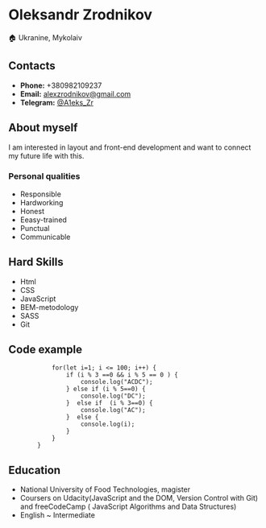 # Oleksandr Zrodnikov
🏠 Ukranine, Mykolaiv

## Contacts
 - **Phone:** +380982109237
 - **Email:** <alexzrodnikov@gmail.com>
 - **Telegram:** [@A1eks_Zr](https://t.me/A1eks_Zr)

## About myself
I am interested in layout and front-end development and want to connect my future life with this.

### Personal qualities
- Responsible
- Hardworking
- Honest
- Eeasy-trained
- Punctual
- Communicable

## Hard Skills
- Html
- CSS
- JavaScript
- BEM-metodology
- SASS
- Git

## Code example

```function getNumber(){
            for(let i=1; i <= 100; i++) {               
                if (i % 3 ==0 && i % 5 == 0 ) {
                    console.log("ACDC");
                } else if (i % 5==0) {
                    console.log("DC");
                }  else if  (i % 3==0) {
                    console.log("AC");
                }  else {
                    console.log(i);
                }
            }
        }
```

## Education
- National University of Food Technologies, magister
- Coursers on Udacity(JavaScript and the DOM, Version Control with Git) and freeCodeCamp (
JavaScript Algorithms and Data Structures)
- English ~ Intermediate
